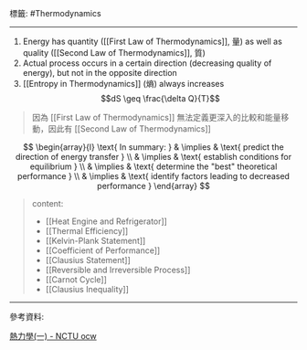 標籤: #Thermodynamics 

---

1. Energy has quantity ([[First Law of Thermodynamics]], 量) as well as quality ([[Second Law of Thermodynamics]], 質)
2. Actual process occurs in a certain direction (decreasing quality of energy), but not in the opposite direction
3. [[Entropy in Thermodynamics]] (熵) always increases
$$dS \geq \frac{\delta Q}{T}$$

> 因為 [[First Law of Thermodynamics]] 無法定義更深入的比較和能量移動，因此有 [[Second Law of Thermodynamics]]

$$
\begin{array}{l}
	\text{ In summary: } & \implies & \text{ predict the direction of energy transfer } \\
	& \implies & \text{ establish conditions for equilibrium } \\
	& \implies & \text{ determine the "best" theoretical performance } \\
	& \implies & \text{ identify factors leading to decreased performance }
\end{array}
$$

> content:
> - [[Heat Engine and Refrigerator]]
> - [[Thermal Efficiency]]
> - [[Kelvin-Plank Statement]]
> - [[Coefficient of Performance]]
> - [[Clausius Statement]]
> - [[Reversible and Irreversible Process]]
> - [[Carnot Cycle]]
> - [[Clausius Inequality]]

---

參考資料:

[熱力學(一) - NCTU ocw](https://ocw.nctu.edu.tw/course_detail-v.php?bgid=2&gid=0&nid=624&v5=BkyIczpA6OI)